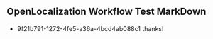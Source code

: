 ## OpenLocalization Workflow Test MarkDown
* 9f21b791-1272-4fe5-a36a-4bcd4ab088c1 
thanks!<!--HONumber=Mar16_HO3-->
